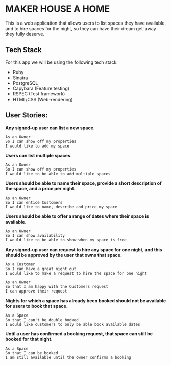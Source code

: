 # MAKER HOUSE A HOME

This is a web application that allows users to list spaces they have available, and to hire spaces for the night, so they can have their dream get-away they fully deserve.

## Tech Stack
For this app we will be using the following tech stack:
- Ruby
- Sinatra 
- PostgreSQL
- Capybara (Feature testing)
- RSPEC (Test framework)
- HTML/CSS (Web-rendering)

## User Stories:

**Any signed-up user can list a new space.**
~~~~
As an Owner
So I can show off my properties
I would like to add my space
~~~~
**Users can list multiple spaces.**
~~~~
As an Owner
So I can show off my properties
I would like to be able to add multiple spaces
~~~~
**Users should be able to name their space, provide a short description of the space, and a price per night.**
~~~~
As an Owner
So I can entice Customers
I would like to name, describe and price my space
~~~~
**Users should be able to offer a range of dates where their space is available.**
~~~~
As an Owner
So I can show availability
I would like to be able to show when my space is free
~~~~
**Any signed-up user can request to hire any space for one night, and this should be approved by the user that owns that space.**
~~~~
As a Customer
So I can have a great night out
I would like to make a request to hire the space for one night
~~~~
~~~~
As an Owner
So that I am happy with the Customers request
I can approve their request
~~~~
**Nights for which a space has already been booked should not be available for users to book that space.**
~~~~
As a Space
So that I can't be double booked
I would like customers to only be able book available dates
~~~~
**Until a user has confirmed a booking request, that space can still be booked for that night.**
~~~~
As a Space
So that I can be booked
I am still available until the owner confirms a booking
~~~~
